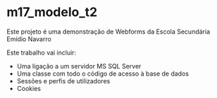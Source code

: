 # m17_modelo_t2
Este projeto é uma demonstração de Webforms da Escola Secundária Emídio Navarro

Este trabalho vai incluir:
  - Uma ligação a um servidor MS SQL Server
  - Uma classe com todo o código de acesso à base de dados
  - Sessões e perfis de utilizadores
  - Cookies
